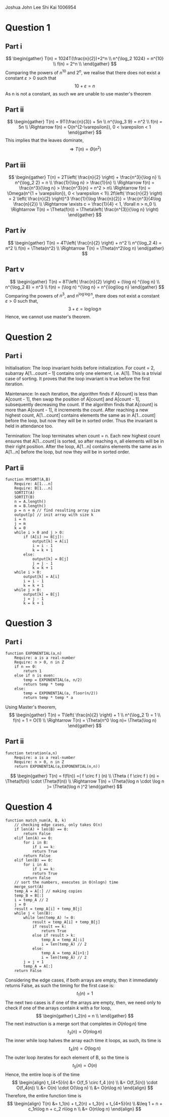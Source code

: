 Joshua John Lee Shi Kai 1006954
# Question 1
## Part i
$$
\begin{gather}
T(n) = 1024T(\frac{n}{2})+2^n \\
n^{\log_2 1024} = n^{10} \\
f(n) = 2^n \\
\end{gather}
$$
Comparing the powers of $n^{10}$ and $2^n$, we realise that there does not exist a constant $\varepsilon > 0$ such that 
$$
10 + \varepsilon = n
$$
As n is not a constant, as such we are unable to use master's theorem
## Part ii
$$
\begin{gather}
T(n) = 9T(\frac{n}{3}) + 5n \\
n^{\log_3 9} = n^2 \\
f(n) = 5n \\
\Rightarrow f(n) = O(n^{2-\varepsilon}), 0 < \varepsilon < 1
\end{gather}
$$
This implies that the leaves dominate,
$$
\Rightarrow T(n) = \Theta(n^2)
$$
## Part iii
$$
\begin{gather}
T(n) = 2T\left( \frac{n}{2} \right) + \frac{n^3}{\log n} \\
n^{\log_2 2} = n \\
\frac{1}{\log n} > \frac{1}{n} \\
\Rightarrow f(n) = \frac{n^3}{\log n} > \frac{n^3}{n} = n^2 > n\\
\Rightarrow f(n) = \Omega(n^{1 + \varepsilon}), 0 < \varepsilon < 1\\
2f\left( \frac{n}{2} \right) = 2 \left( \frac{n}{2} \right)^3 \frac{1}{\log \frac{n}{2}} = \frac{n^3}{4\log \frac{n}{2}} \\
\Rightarrow \exists c = \frac{1}{4} < 1, \forall n > n_0 \\
\Rightarrow T(n) = \Theta(f(n)) = \Theta\left( \frac{n^{3}}{\log n} \right)
\end{gather}
$$
## Part iv
$$
\begin{gather}
T(n) = 4T\left( \frac{n}{2} \right) + n^2 \\
n^{\log_2 4} = n^2 \\
f(n) = \Theta(n^2) \\
\Rightarrow T(n) = \Theta(n^2\log n)
\end{gather}
$$
## Part v
$$
\begin{gather}
T(n) = 8T\left( \frac{n}{2} \right) + (\log n) ^{\log n} \\
n^{\log_2 8} = n^3 \\
f(n) = (\log n) ^{\log n} = n^{\log\log n}
\end{gather}
$$
Comparing the powers of $n^3$, and $n^{\log \log n}$, there does not exist a constant $\varepsilon > 0$ such that,
$$
3 + \varepsilon = \log\log n
$$
Hence, we cannot use master's theorem.
# Question 2
## Part i
Initialisation:
The loop invariant holds before initialization. For count = 2, subarray A[1…count – 1] contains only one element, i.e. A[1]. This is a trivial case of sorting. It proves that the loop invariant is true before the first iteration.

Maintenance:
In each iteration, the algorithm finds if A[count] is less than A[count - 1], then swap the position of A[count] and A[count - 1], subsequently decreasing the count. If the algorithm finds that A[count] is more than A[count - 1], it increments the count. After reaching a new highest count,  A[1…count] contains elements the same as in A[1…count] before the loop, but now they will be in sorted order. Thus the invariant is held in attendance too.

Termination:
The loop terminates when count = n. Each new highest count ensures that A[1...count] is sorted, so after reaching n, all elements will be in their right position. After the loop, A[1…n] contains elements the same as in A[1…n] before the loop, but now they will be in sorted order.

## Part ii
```
function MYSORT(A,B)
	Require: A[1...n]
	Require: B[1...n]
	SORTIT(A)
	SORTIT(B)
	n = A.length()
	m = B.length()
	p = n + m // find resulting array size
	output[p] // init array with size k
	i = n
	j = m
	k = 0
	while i > 0 and j > 0:
		if (A[i] >= B[j]):
			output[k] = A[i]
			i = i - 1
			k = k + 1
		else:
			output[k] = B[j]
			j = j - 1
			k = k + 1
	while i > 0:
		output[k] = A[i]
		i = i - 1
		k = k + 1
	while j > 0:
		output[k] = B[j]
		j = j - 1
		k = k + 1
```
# Question 3
## Part i
```
function EXPONENTIAL(a,n)
	Require: a is a real-number
	Require: n > 0, n in Z
	if n == 0:
		return 1
	else if n is even:
		temp = EXPONENTIAL(a, n/2) 
		return temp * temp 
	else: 
		temp = EXPONENTIAL(a, floor(n/2))
		return temp * temp * a
```
Using Master's theorem,
$$
\begin{gather}
T(n) = T\left( \frac{n}{2} \right) + 1 \\
n^{\log_2 1} = 1 \\
f(n) = 1 = O(1) \\
\Rightarrow T(n) = \Theta(n^0 \log n)= \Theta(\log n)
\end{gather}
$$
## Part ii
```
function tetration(a,n) 
	Require: a is a real-number
	Require: n > 0, n in Z
	return EXPONENTIAL(a,EXPONENTIAL(n,n))
```
$$
\begin{gather}
T(n) = f(f(n)) =( f \circ f ) (n) \\
\Theta ( f \circ f ) (n) = \Theta(f(n)) \cdot \Theta(f(n)) \\
\Rightarrow T(n) = \Theta(\log n \cdot \log n )= \Theta(\log n )^2
\end{gather}
$$
# Question 4
```
function match_num(A, B, k)
	// checking edge cases, only takes O(n)
	if len(A) + len(B) == 0:
		return False
	elif len(A) == 0:
		for i in B:
			if i == k:
			return True
		return False
	elif len(B) == 0:
		for i in A:
			if i == k:
			return True
		return False
	// sort the numbers, executes in O(nlogn) time
	merge_sort(A)
	temp_A = A[:] // making copies
	temp_B = B[:]
	i = temp_A // 2
	j = 0
	result = temp_A[i] + temp_B[j]
	while j < len(B):
		while len(temp_A) != 0:
			result = temp_A[i] + temp_B[j]
			if result == k:
				return True
			else if result > k:
				temp_A = temp_A[:i]
				i = len(temp_A) // 2
			else:
				temp_A = temp_A[i+1:]
				i = len(temp_A) // 2
		j = j + 1
		temp_A = A[:]
	return False
```
Considering the edge cases, if both arrays are empty, then it immediately returns False, as such the timing for the first case is:
$$
t_1(n) = 1
$$
The next two cases is if one of the arrays are empty, then, we need only to check if one of the arrays contain $k$ with a for loop,
$$
\begin{gather}
t_2(n) = n \\
\end{gather}
$$
The next instruction is a merge sort that completes in $O(n\log n)$ time
$$
t_3(n) = O(n\log n)
$$
The inner while loop halves the array each time it loops, as such, its time is
$$
t_4(n) = O(\log n)
$$
The outer loop iterates for each element of B, so the time is
$$
t_5(n) = O(n)
$$
Hence, the entire loop is of the time
$$
\begin{align}
t_{4+5}(n) &= O(f_5 \circ f_4 )(n) \\
&= O(f_5(n)) \cdot O(f_4(n)) \\
&= O(n) \cdot O(\log n)  \\
&= O(n\log n)
\end{align}
$$
Therefore, the entire function time is
$$
\begin{align}
T(n) &= t_1(n) + t_2(n) + t_3(n) + t_{4+5}(n) \\
&\leq 1 + n + c_1n\log n + c_2 n\log n  \\
&= O(n\log n)
\end{align}
$$
